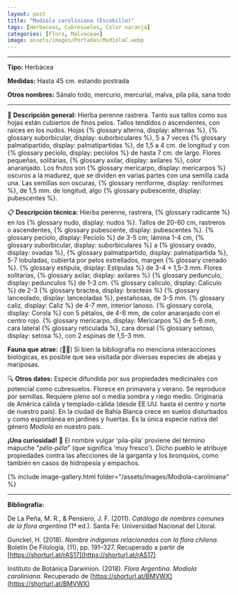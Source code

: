 ```yaml
---
layout: post
title: "Modiola caroliniana (Escobillo)"
tags: [Herbaceas, Cubresuelos, Color naranja]
categories: [Flora, Malvaceae]
image: assets/images/Portadas/ModiolaC.webp
---
```


***

**Tipo:** Herbácea

**Medidas:** Hasta 45 cm. estando postrada

**Otros nombres:** Sánalo todo, mercurio, mercurial, malva, pila pila, sana todo

***

🌱 **Descripción general:** Hierba perenne rastrera. Tanto sus tallos como sus hojas están cubiertos de finos pelos. Tallos tendidos o ascendentes, con raíces en los nudos. Hojas {% glossary alterna, display: alternas %}, {% glossary suborbicular, display: suborbiculares %}, 5 a 7 veces {% glossary palmatipartido, display: palmatipartidas %}, de 1,5 a 4 cm. de longitud y con {% glossary peciolo, display: pecíolos %} de hasta 7 cm. de largo. Flores pequeñas, solitarias, {% glossary axilar, display: axilares %}, color anaranjado. Los frutos son {% glossary mericarpo, display: mericarpos %} oscuros a la madurez, que se dividen en varias partes con una semilla cada una. Las semillas son oscuras, {% glossary reniforme, display: reniformes %}, de 1,5 mm. de longitud, algo {% glossary pubescente, display: pubescentes %}.

📋 **Descripción técnica:** Hierba perenne, rastrera, {% glossary radicante %} en los {% glossary nudo, display: nudos %}. Tallos de 20-60 cm, rastreros o ascendentes, {% glossary pubescente, display: pubescentes %}. {% glossary peciolo, display: Peciolo %} de 3-5 cm; lámina 1-4 cm, {% glossary suborbicular, display: suborbiculares %} a {% glossary ovado, display: ovadas %}, {% glossary palmatipartido, display: palmatipartida %}, 5-7 lobuladas, cubierta por pelos estrellados, margen {% glossary crenado %}. {% glossary estipula, display: Estipulas %} de 3-4 × 1,5-3 mm. Flores solitarias, {% glossary axilar, display: axilares %} {% glossary pedunculo, display: pedunculos %} de 1-3 cm. {% glossary caliculo, display: Caliculo %} de 2-3 {% glossary bractea, display: bracteas %} {% glossary lanceolado, display: lanceoladas %}, pestañosas, de 3-5 mm. {% glossary caliz, display: Caliz %} de 4-7 mm, interior lanoso. {% glossary corola, display: Corola %} con 5 pétalos, de 4-8 mm, de color anaranjado con el centro rojo. {% glossary mericarpo, display: Mericarpos %} de 5-6 mm, cara lateral {% glossary reticulada %}, cara dorsal {% glossary setoso, display: setosa %}, con 2 espinas de 1,5-3 mm.

**Fauna que atrae:** (🦋🐝) Si bien la bibliografía no menciona interacciones biológicas, es posible que sea visitada por diversas especies de abejas y mariposas.

🔍 **Otros datos:** Especie difundida por sus propiedades medicinales con potencial como cubresuelos. Florece en primavera y verano. Se reproduce por semillas. Requiere pleno sol o media sombra y riego medio. Originaria de América cálida y templado-cálida (desde EE.UU. hasta el centro y norte de nuestro país). En la ciudad de Bahía Blanca crece en suelos disturbados y como espontánea en jardines y huertas. Es la única especie nativa del género *Modiola* en nuestro país.

**¡Una curiosidad!** 👀 El nombre vulgar 'pila-pila' proviene del término mapuche "*pëla-pëla*" (que significa 'muy fresco'). Dicho pueblo le atribuye propiedades contra las afecciones de la garganta y los bronquios, como también en casos de hidropesía y empachos.

 {% include image-gallery.html folder="/assets/images/Modiola-caroliniana" %}

***

**Bibliografía:**

De La Peña, M. R., & Pensiero, J. F. (2011). *Catálogo de nombres comunes de la flora argentina* (1ª ed.). Santa Fé: Universidad Nacional del Litoral.

Gunckel, H. (2018). *Nombre indígenas relacionados con la flora chilena.* Boletín De Filología, (11), pp. 191–327. Recuperado a partir de 
[https://shorturl.at/rAS17](https://shorturl.at/rAS17)

Instituto de Botánica Darwinion. (2018). *Flora Argentina. Modiola caroliniana*. Recuperado de 
[https://shorturl.at/BMVWX](https://shorturl.at/BMVWX)
